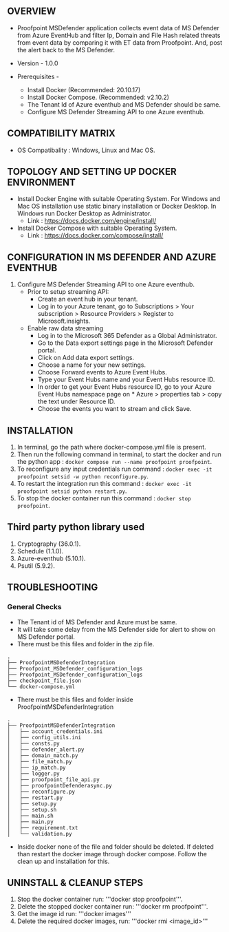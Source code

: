 ## OVERVIEW

* Proofpoint MSDefender application collects event data of MS Defender from Azure EventHub and filter Ip, Domain and File Hash related threats from event data by comparing it with ET data from Proofpoint. And, post the alert back to the MS Defender.
* Version - 1.0.0
* Prerequisites - 

   - Install Docker (Recommended: 20.10.17)  
   - Install Docker Compose. (Recommended: v2.10.2)  
   - The Tenant Id of Azure eventhub and MS Defender should be same.  
   - Configure MS Defender Streaming API to one Azure eventhub.  

## COMPATIBILITY MATRIX
* OS Compatibality : Windows, Linux and Mac OS.

## TOPOLOGY AND SETTING UP DOCKER ENVIRONMENT
* Install Docker Engine with suitable Operating System. For Windows and Mac OS installation use static binary installation or Docker Desktop. In Windows run Docker Desktop as Administrator.
    * Link : https://docs.docker.com/engine/install/
* Install Docker Compose with suitable Operating System.
    * Link : https://docs.docker.com/compose/install/

## CONFIGURATION IN MS DEFENDER AND AZURE EVENTHUB

   1. Configure MS Defender Streaming API to one Azure eventhub.
        * Prior to setup streaming API:
            * Create an event hub in your tenant.
            * Log in to your Azure tenant, go to Subscriptions > Your subscription > Resource Providers > Register to Microsoft.insights.
        * Enable raw data streaming
            * Log in to the Microsoft 365 Defender as a Global Administrator. 
            * Go to the Data export settings page in the Microsoft Defender portal.
            * Click on Add data export settings.
            * Choose a name for your new settings.
            * Choose Forward events to Azure Event Hubs.
            * Type your Event Hubs name and your Event Hubs resource ID.
            * In order to get your Event Hubs resource ID, go to your Azure Event Hubs namespace page on * Azure > properties tab > copy the text under Resource ID.
            * Choose the events you want to stream and click Save.

## INSTALLATION

1. In terminal, go the path where docker-compose.yml file is present.
2. Then run the following command in terminal, to start the docker and run the python app : ```docker compose run --name proofpoint proofpoint```.
3. To reconfigure any input credentials run command : ```docker exec -it proofpoint setsid -w python reconfigure.py```.
4. To restart the integration run this command : ```docker exec -it proofpoint setsid python restart.py```.
5. To stop the docker container run this command : ```docker stop proofpoint```.

## Third party python library used

1. Cryptography (36.0.1).
2. Schedule (1.1.0).
3. Azure-eventhub (5.10.1).
4. Psutil (5.9.2).

## TROUBLESHOOTING

### General Checks
 * The Tenant id of MS Defender and Azure must be same.
 * It will take some delay from the MS Defender side for alert to show on MS Defender portal.
 * There must be this files and folder in the zip file.
 ```
.
├── ProofpointMSDefenderIntegration
├── Proofpoint_MSDefender_configuration_logs 
├── Proofpoint_MSDefender_configuration_logs 
├── checkpoint_file.json
└── docker-compose.yml
```
 * There must be this files and folder inside ProofpointMSDefenderIntegration
  ```
.
├── ProofpointMSDefenderIntegration
│   ├── account_credentials.ini
│   ├── config_utils.ini
│   ├── consts.py
│   ├── defender_alert.py 
│   ├── domain_match.py
│   ├── file_match.py
│   ├── ip_match.py
│   ├── logger.py
│   ├── proofpoint_file_api.py
│   ├── proofpointDefenderasync.py
│   ├── reconfigure.py 
│   ├── restart.py 
│   ├── setup.py
│   ├── setup.sh
│   ├── main.sh
│   ├── main.py   
│   ├── requirement.txt
│   └── validation.py                    

``` 
 * Inside docker none of the file and folder should be deleted. If deleted than restart the docker image through docker compose. Follow the clean up and installation for this.
 

 ## UNINSTALL & CLEANUP STEPS
1. Stop the docker container run: '''docker stop proofpoint'''.
2. Delete the stopped docker container run: '''docker rm proofpoint'''.
3. Get the image id run: '''docker images'''
4. Delete the required docker images, run: '''docker rmi <image_id>'''
